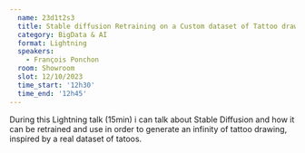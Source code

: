 ```yaml
---
  name: 23d1t2s3
  title: Stable diffusion Retraining on a Custom dataset of Tattoo drawings
  category: BigData & AI
  format: Lightning
  speakers: 
    - François Ponchon
  room: Showroom
  slot: 12/10/2023
  time_start: '12h30'
  time_end: '12h45'
---
```

During this Lightning talk (15min) i can talk about Stable Diffusion and how it can be retrained and use in order to generate an infinity of tattoo drawing, inspired by a real dataset of tatoos.



